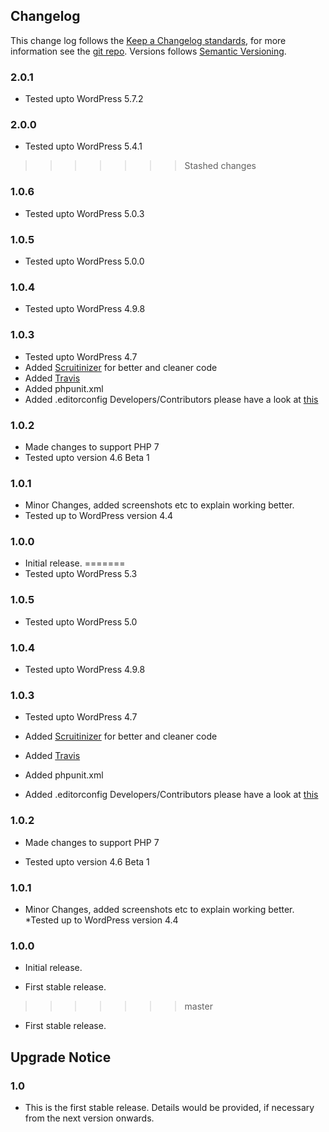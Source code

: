 ## Changelog ##

This change log follows the [Keep a Changelog standards](http://keepachangelog.com/), for more information see the [git repo](https://github.com/olivierlacan/keep-a-changelog). Versions follows [Semantic Versioning](http://semver.org/).


### 2.0.1 ###

* Tested upto WordPress 5.7.2

### 2.0.0 ###

* Tested upto WordPress 5.4.1

>>>>>>> Stashed changes
### 1.0.6 ###

* Tested upto WordPress 5.0.3

### 1.0.5 ###

* Tested upto WordPress 5.0.0

[1.0.5]: https://downloads.wordpress.org/plugin/login-and-logout-redirect.1.0.5.zip

### 1.0.4 ###

* Tested upto WordPress 4.9.8

[1.0.4]: https://downloads.wordpress.org/plugin/login-and-logout-redirect.1.0.4.zip

### 1.0.3 ###

* Tested upto WordPress 4.7
* Added [Scruitinizer](https://scrutinizer-ci.com) for better and cleaner code
* Added [Travis](https://travis-ci.org)
* Added phpunit.xml
* Added .editorconfig Developers/Contributors please have a look at [this](https://github.com/patilswapnilv/login-and-logout-redirect/blob/master/.editorconfig)

[1.0.3]: https://downloads.wordpress.org/plugin/login-and-logout-redirect.1.0.3.zip

### 1.0.2 ###

* Made changes to support PHP 7
* Tested upto version 4.6 Beta 1

[1.0.1]: https://downloads.wordpress.org/plugin/login-and-logout-redirect.1.0.2.zip

### 1.0.1 ###

* Minor Changes, added screenshots etc to explain working better.
* Tested up to WordPress version 4.4

[1.0.1]: https://downloads.wordpress.org/plugin/login-and-logout-redirect.1.0.1.zip

### 1.0.0 ###

* Initial release.
=======
* Tested upto WordPress 5.3

### 1.0.5 ###

* Tested upto WordPress 5.0

### 1.0.4 ###

* Tested upto WordPress 4.9.8

### 1.0.3 ###

* Tested upto WordPress 4.7
* Added [Scruitinizer](https://scrutinizer-ci.com) for better and cleaner code
* Added [Travis](https://travis-ci.org)
* Added phpunit.xml
* Added .editorconfig Developers/Contributors please have a look at [this](https://github.com/patilswapnilv/login-and-logout-redirect/blob/master/.editorconfig)

     [1.0.3]: https://downloads.wordpress.org/plugin/login-and-logout-redirect.1.0.3.zip

### 1.0.2 ###
 * Made changes to support PHP 7
 * Tested upto version 4.6 Beta 1

     [1.0.1]: https://downloads.wordpress.org/plugin/login-and-logout-redirect.1.0.2.zip

### 1.0.1 ###

* Minor Changes, added screenshots etc to explain working better.
*Tested up to WordPress version 4.4

    [1.0.1]: https://downloads.wordpress.org/plugin/login-and-logout-redirect.1.0.1.zip

### 1.0.0 ###

* Initial release.

* First stable release.
>>>>>>> master

* First stable release.

[1.0.0]: https://downloads.wordpress.org/plugin/login-and-logout-redirect.1.0.0.zip

## Upgrade Notice ##

### 1.0 ###

* This is the first stable release. Details would be provided, if necessary from the next version onwards.
